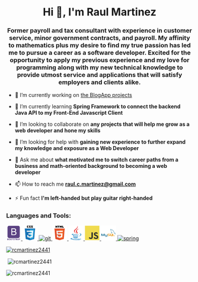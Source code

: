 <h1 align="center">Hi 👋, I'm Raul Martinez</h1>
<h3 align="center">Former payroll and tax consultant with experience in customer service, minor government contracts, and payroll. My affinity to mathematics plus my desire to find my true passion has led me to pursue a career as a software developer. Excited for the opportunity to apply my previous experience and my love for programming along with my new technical knowledge to provide utmost service and applications that will satisfy employers and clients alike.</h3>

- 🔭 I’m currently working on [the BlogApp projects](https://github.com/rcmartinez2441/blogapp)

- 🌱 I’m currently learning **Spring Framework to connect the backend Java API to my Front-End Javascript Client**

- 👯 I’m looking to collaborate on **any projects that will help me grow as a web developer and hone my skills**

- 🤝 I’m looking for help with **gaining new experience to further expand my knowledge and exposure as a Web Developer**

- 💬 Ask me about **what motivated me to switch career paths from a business and math-oriented background to becoming a web developer**

- 📫 How to reach me **raul.c.martinez@gmail.com**

- ⚡ Fun fact **I'm left-handed but play guitar right-handed**


<h3 align="left">Languages and Tools:</h3>
<p align="left"> <a href="https://getbootstrap.com" target="_blank"> <img src="https://raw.githubusercontent.com/devicons/devicon/master/icons/bootstrap/bootstrap-plain-wordmark.svg" alt="bootstrap" width="40" height="40"/> </a> <a href="https://www.w3schools.com/css/" target="_blank"> <img src="https://raw.githubusercontent.com/devicons/devicon/master/icons/css3/css3-original-wordmark.svg" alt="css3" width="40" height="40"/> </a> <a href="https://git-scm.com/" target="_blank"> <img src="https://www.vectorlogo.zone/logos/git-scm/git-scm-icon.svg" alt="git" width="40" height="40"/> </a> <a href="https://www.w3.org/html/" target="_blank"> <img src="https://raw.githubusercontent.com/devicons/devicon/master/icons/html5/html5-original-wordmark.svg" alt="html5" width="40" height="40"/> </a> <a href="https://www.java.com" target="_blank"> <img src="https://raw.githubusercontent.com/devicons/devicon/master/icons/java/java-original.svg" alt="java" width="40" height="40"/> </a> <a href="https://developer.mozilla.org/en-US/docs/Web/JavaScript" target="_blank"> <img src="https://raw.githubusercontent.com/devicons/devicon/master/icons/javascript/javascript-original.svg" alt="javascript" width="40" height="40"/> </a> <a href="https://www.mysql.com/" target="_blank"> <img src="https://raw.githubusercontent.com/devicons/devicon/master/icons/mysql/mysql-original-wordmark.svg" alt="mysql" width="40" height="40"/> </a> <a href="https://spring.io/" target="_blank"> <img src="https://www.vectorlogo.zone/logos/springio/springio-icon.svg" alt="spring" width="40" height="40"/> </a> </p>

<p align="left"> <a href="https://github.com/ryo-ma/github-profile-trophy"><img src="https://github-profile-trophy.vercel.app/?username=rcmartinez2441" alt="rcmartinez2441" /></a> </p>
<p>&nbsp;<img align="center" src="https://github-readme-stats.vercel.app/api?username=rcmartinez2441&show_icons=true&locale=en" alt="rcmartinez2441" /></p>
<p><img align="left" src="https://github-readme-stats.vercel.app/api/top-langs?username=rcmartinez2441&show_icons=true&locale=en&layout=compact" alt="rcmartinez2441" /></p>
